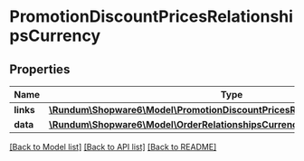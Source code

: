 # PromotionDiscountPricesRelationshipsCurrency

## Properties
Name | Type | Description | Notes
------------ | ------------- | ------------- | -------------
**links** | [**\Rundum\Shopware6\Model\PromotionDiscountPricesRelationshipsCurrencyLinks**](PromotionDiscountPricesRelationshipsCurrencyLinks.md) |  | [optional] 
**data** | [**\Rundum\Shopware6\Model\OrderRelationshipsCurrencyData**](OrderRelationshipsCurrencyData.md) |  | [optional] 

[[Back to Model list]](../../README.md#documentation-for-models) [[Back to API list]](../../README.md#documentation-for-api-endpoints) [[Back to README]](../../README.md)

